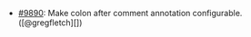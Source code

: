 * [#9890](https://github.com/rubocop/rubocop/issues/9890): Make colon after comment annotation configurable. ([@gregfletch][])
